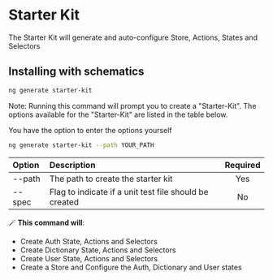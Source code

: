 # Starter Kit

The Starter Kit will generate and auto-configure Store, Actions, States and Selectors

## Installing with schematics

```bash
ng generate starter-kit
```

Note: Running this command will prompt you to create a "Starter-Kit". The options available for the "Starter-Kit" are listed in the table below.

You have the option to enter the options yourself

```bash
ng generate starter-kit --path YOUR_PATH
```

| Option | Description                                            | Required |
| :----- | :----------------------------------------------------- | :------: |
| --path | The path to create the starter kit                     |   Yes    |
| --spec | Flag to indicate if a unit test file should be created |    No    |

🪄 **This command will**:

- Create Auth State, Actions and Selectors
- Create Dictionary State, Actions and Selectors
- Create User State, Actions and Selectors
- Create a Store and Configure the Auth, Dictionary and User states
